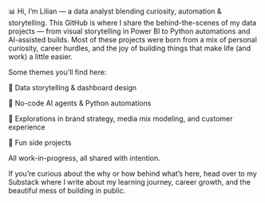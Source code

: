 📊 Hi, I’m Lilian — a data analyst blending curiosity, automation & storytelling.
This GitHub is where I share the behind-the-scenes of my data projects — from visual storytelling in Power BI to Python automations and AI-assisted builds. Most of these projects were born from a mix of personal curiosity, career hurdles, and the joy of building things that make life (and work) a little easier.

Some themes you’ll find here:

🧠 Data storytelling & dashboard design

🤖 No-code AI agents & Python automations

🧩 Explorations in brand strategy, media mix modeling, and customer experience

🐾 Fun side projects

All work-in-progress, all shared with intention.

If you’re curious about the why or how behind what’s here, head over to my Substack where I write about my learning journey, career growth, and the beautiful mess of building in public.

<!---
BruntBroccoli/BruntBroccoli is a ✨ special ✨ repository because its `README.md` (this file) appears on your GitHub profile.
You can click the Preview link to take a look at your changes.
--->
